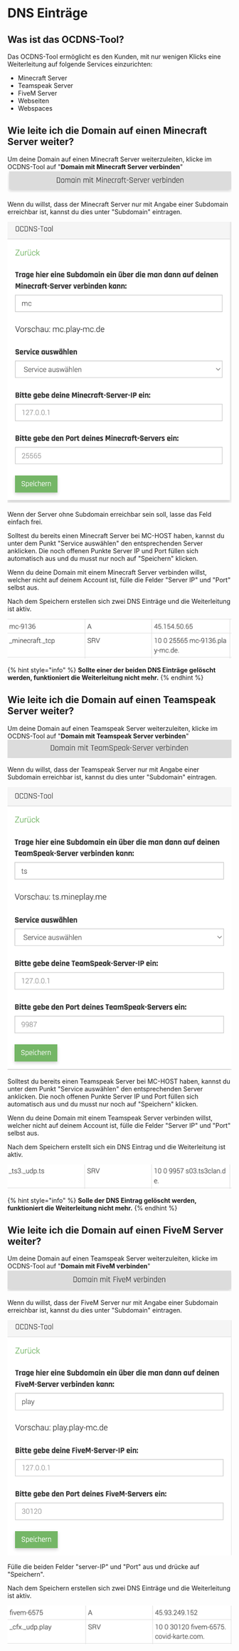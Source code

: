 # DNS Einträge

## Was ist das OCDNS-Tool?

Das OCDNS-Tool ermöglicht es den Kunden, mit nur wenigen Klicks eine Weiterleitung auf folgende Services einzurichten:

* Minecraft Server
* Teamspeak Server
* FiveM Server
* Webseiten
* Webspaces


## Wie leite ich die Domain auf einen Minecraft Server weiter?

Um deine Domain auf einen Minecraft Server weiterzuleiten, klicke im OCDNS-Tool auf "**Domain mit Minecraft Server verbinden**"
![Domain mit Minecraft Server verbinden](../.gitbook/assets/minecraft-server-verbinden.png)

Wenn du willst, dass der Minecraft Server nur mit Angabe einer Subdomain erreichbar ist, kannst du dies unter "Subdomain" eintragen.

![Domain mit Minecraft Server verbinden](../.gitbook/assets/Minecraft-server-eingabe.png)

Wenn der Server ohne Subdomain erreichbar sein soll, lasse das Feld einfach frei.


Solltest du bereits einen Minecraft Server bei MC-HOST haben, kannst du unter dem Punkt "Service auswählen" den entsprechenden Server anklicken.
Die noch offenen Punkte Server IP und Port füllen sich automatisch aus und du musst nur noch auf "Speichern" klicken.

Wenn du deine Domain mit einem Minecraft Server verbinden willst, welcher nicht auf deinem Account ist, fülle die Felder "Server IP" und "Port" selbst aus.

Nach dem Speichern erstellen sich zwei DNS Einträge und die Weiterleitung ist aktiv.

![Domain mit Minecraft Server verbunden](../.gitbook/assets/minecraft-server-verbunden.png)


{% hint style="info" %}
**Sollte einer der beiden DNS Einträge gelöscht werden, funktioniert die Weiterleitung nicht mehr.**
{% endhint %}


## Wie leite ich die Domain auf einen Teamspeak Server weiter?

Um deine Domain auf einen Teamspeak Server weiterzuleiten, klicke im OCDNS-Tool auf "**Domain mit Teamspeak Server verbinden**"
![Domain mit Teamspeak Server verbinden](../.gitbook/assets/Teamspeak-Server-verbinden.png)

Wenn du willst, dass der Teamspeak Server nur mit Angabe einer Subdomain erreichbar ist, kannst du dies unter "Subdomain" eintragen.

![Domain mit Teamspeak Server verbinden](../.gitbook/assets/teamspeak-server-eingabe.png)

Solltest du bereits einen Teamspeak Server bei MC-HOST haben, kannst du unter dem Punkt "Service auswählen" den entsprechenden Server anklicken.
Die noch offenen Punkte Server IP und Port füllen sich automatisch aus und du musst nur noch auf "Speichern" klicken.

Wenn du deine Domain mit einem Teamspeak Server verbinden willst, welcher nicht auf deinem Account ist, fülle die Felder "Server IP" und "Port" selbst aus.

Nach dem Speichern erstellt sich ein DNS Eintrag und die Weiterleitung ist aktiv.

![Domain mit Teamspeak Server verbunden](../.gitbook/assets/teamspeak-dns-eintrag.png)


{% hint style="info" %}
**Solle der DNS Eintrag gelöscht werden, funktioniert die Weiterleitung nicht mehr.**
{% endhint %}


## Wie leite ich die Domain auf einen FiveM Server weiter?

Um deine Domain auf einen Teamspeak Server weiterzuleiten, klicke im OCDNS-Tool auf "**Domain mit FiveM verbinden**"
![Domain mit FiveM verbinden](../.gitbook/assets/fivem-server-verbinden.png)

Wenn du willst, dass der FiveM Server nur mit Angabe einer Subdomain erreichbar ist, kannst du dies unter "Subdomain" eintragen.

![Domain mit FiveM verbinden](../.gitbook/assets/fivem-server-eingabe.png)

Fülle die beiden Felder "server-IP" und "Port" aus und drücke auf "Speichern".

Nach dem Speichern erstellen sich zwei DNS Einträge und die Weiterleitung ist aktiv.

![Domain mit FiveM Server verbunden](../.gitbook/assets/fivem-server-verbunden.png)